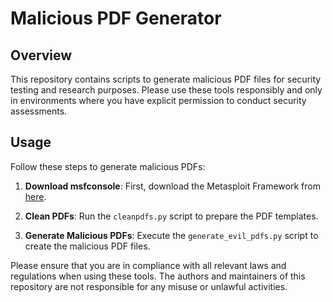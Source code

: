 # Malicious PDF Generator

## Overview

This repository contains scripts to generate malicious PDF files for security testing and research purposes. Please use these tools responsibly and only in environments where you have explicit permission to conduct security assessments.

## Usage

Follow these steps to generate malicious PDFs:

1. **Download msfconsole**: First, download the Metasploit Framework from [here](https://docs.rapid7.com/metasploit/installing-the-metasploit-framework/).

2. **Clean PDFs**: Run the `cleanpdfs.py` script to prepare the PDF templates.

3. **Generate Malicious PDFs**: Execute the `generate_evil_pdfs.py` script to create the malicious PDF files.

Please ensure that you are in compliance with all relevant laws and regulations when using these tools. The authors and maintainers of this repository are not responsible for any misuse or unlawful activities.
